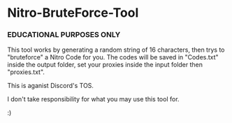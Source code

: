 # Nitro-BruteForce-Tool

### EDUCATIONAL PURPOSES ONLY

This tool works by generating a random string of 16 characters, then trys to "bruteforce" a Nitro Code for you. The codes will be saved in "Codes.txt" inside the output folder, set your proxies inside the input folder then "proxies.txt". 


This is aganist Discord's TOS.

I don't take responsibility for what you may use this tool for.

:)
